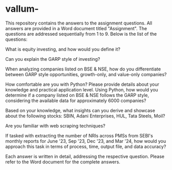 # vallum-
This repository contains the answers to the assignment questions. All answers are provided in a Word document titled "Assignment". The questions are addressed sequentially from 1 to 9. Below is the list of the questions:


What is equity investing, and how would you define it?

Can you explain the GARP style of investing?

When analyzing companies listed on BSE & NSE, how do you differentiate between GARP style opportunities, growth-only, and value-only companies?

How comfortable are you with Python? Please provide details about your knowledge and practical application level.
Using Python, how would you determine if a company listed on BSE & NSE follows the GARP style, considering the available data for approximately 6000 companies?

Based on your knowledge, what insights can you derive and showcase about the following stocks: SBIN, Adani Enterprises, HUL, Tata Steels, Moil?

Are you familiar with web scraping techniques?

If tasked with extracting the number of NRIs across PMSs from SEBI's monthly reports for June '23, Sep '23, Dec '23, and Mar '24, how would you approach this task in terms of process, time, output file, and data accuracy?

Each answer is written in detail, addressing the respective question. Please refer to the Word document for the complete answers.
